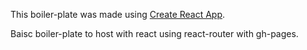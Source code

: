 This boiler-plate was made using [Create React App](https://github.com/facebookincubator/create-react-app).

Baisc boiler-plate to host with react using react-router with gh-pages.
